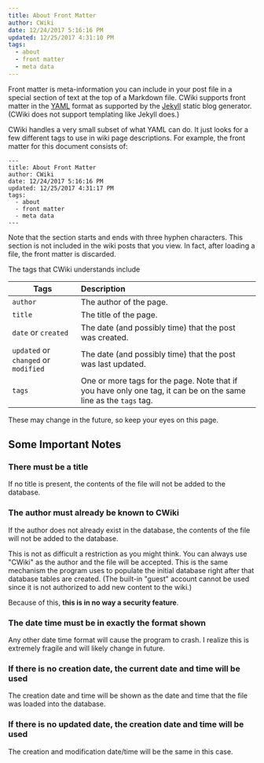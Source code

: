 ```yaml
---
title: About Front Matter
author: CWiki
date: 12/24/2017 5:16:16 PM 
updated: 12/25/2017 4:31:10 PM  
tags:
  - about
  - front matter
  - meta data
---
```


Front matter is meta-information you can include in your post file in a special section of text at the top of a Markdown file. CWiki supports front matter in the [YAML](http://yaml.org/) format as supported by the [Jekyll](https://github.com/jekyll/jekyll) static blog generator. (CWiki does not support templating like Jekyll does.)

CWiki handles a very small subset of what YAML can do. It just looks for a few different tags to use in wiki page descriptions. For example, the front matter for this document consists of:

```
---
title: About Front Matter
author: CWiki
date: 12/24/2017 5:16:16 PM 
updated: 12/25/2017 4:31:17 PM   
tags:
  - about
  - front matter
  - meta data
---
```

Note that the section starts and ends with three hyphen characters. This section is not included in the wiki posts that you view. In fact, after loading a file, the front matter is discarded.

The tags that CWiki understands include

 | Tags  |  Description |
 |--------|:------------|
 | `author`  | The author of the page.  |
 | `title`  |  The title of the page. | 
 | `date` or `created`   | The date (and possibly time) that the post was created. |
 | `updated` or `changed`  or `modified`| The date (and possibly time) that the post was last updated. |
 | `tags` | One or more tags for the page. Note that if you have only one tag, it can be on the same line as the `tags` tag.|

These may change in the future, so keep your eyes on this page.

## Some Important Notes ##

### There must be a title ###
If no title is present, the contents of the file will not be added to the database.

### The author must already be known to CWiki ###
If the author does not already exist in the database, the contents of the file will not be added to the database.

This is not as difficult a restriction as you might think. You can always use "CWiki" as the author and the file will be accepted. This is the same mechanism the program uses to populate the initial database right after that database tables are created. (The built-in "guest" account cannot be used since it is not authorized to add new content to the wiki.)

Because of this, **this is in no way a security feature**.

### The date time must be in exactly the format shown ###
Any other date time format will cause the program to crash. I realize this is extremely fragile and will likely change in future.

### If there is no creation date, the current date and time will be used ###
The creation date and time will be shown as the date and time that the file was loaded into the database.

### If there is no updated date, the creation date and time will be used ###
The creation and modification date/time will be the same in this case.

